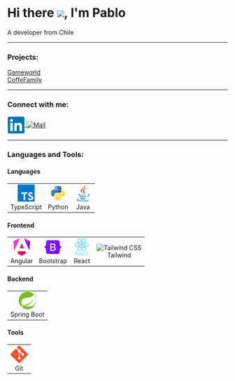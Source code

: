 <h1>Hi there <img src="https://media.giphy.com/media/hvRJCLFzcasrR4ia7z/giphy.gif" width="30px">, I'm Pablo</h1>
<h3">A developer from Chile</h3>

---
<h3 align="left">Projects:</h3>
<a href="https://gameworld-pi.vercel.app/">Gameworld</a>
<br>
<a href="https://coffe-family-front.vercel.app/">CoffeFamily</a>




---

<h3 align="left">Connect with me:</h3>

  <a href="https://www.linkedin.com/in/pablo-vasquez-corvalan-8569a7267/" target="_blank">
    <img align="center" src="https://raw.githubusercontent.com/devicons/devicon/master/icons/linkedin/linkedin-original.svg" alt="LinkedIn" height="40" width="40"/>
  </a>
  <a href="mailto:vascor.pablo@gmail.com">
    <img align="center" src="https://upload.wikimedia.org/wikipedia/commons/4/4e/Mail_%28iOS%29.svg" alt="Mail" height="40" width="40"/>
  </a>


---

<h3 align="left">Languages and Tools:</h3>

<h4>Languages</h4>
<table>
  <tr>
    <td align="center"><img src="https://raw.githubusercontent.com/devicons/devicon/master/icons/typescript/typescript-original.svg" alt="TypeScript" width="40" height="40"/><br>TypeScript</td>
    <td align="center"><img src="https://raw.githubusercontent.com/devicons/devicon/master/icons/python/python-original.svg" alt="TypeScript" width="40" height="40"/><br>Python</td>
    <td align="center"><img src="https://raw.githubusercontent.com/devicons/devicon/master/icons/java/java-original.svg" alt="TypeScript" width="40" height="40"/><br>Java</td>
  </tr>
</table>

<h4>Frontend</h4>
<table>
  <tr>
    <td align="center"><img src="https://raw.githubusercontent.com/devicons/devicon/master/icons/angular/angular-original.svg" alt="Angular" width="40" height="40"/><br>Angular</td>
    <td align="center"><img src="https://raw.githubusercontent.com/devicons/devicon/master/icons/bootstrap/bootstrap-original.svg" alt="Bootstrap" width="40" height="40"/><br>Bootstrap</td>
    <td align="center"><img src="https://raw.githubusercontent.com/devicons/devicon/master/icons/react/react-original-wordmark.svg" alt="React" width="40" height="40"/><br>React</td>
    <td align="center"><img src="https://www.vectorlogo.zone/logos/tailwindcss/tailwindcss-icon.svg" alt="Tailwind CSS" width="40" height="40"/><br>Tailwind</td>
  </tr>
</table>

<h4>Backend</h4>
<table>
  <tr>
    <td align="center"><img src="https://raw.githubusercontent.com/devicons/devicon/master/icons/spring/spring-original.svg" alt="Spring Boot" width="40" height="40"/><br>Spring Boot</td>
  </tr>
</table>

<h4>Tools</h4>
<table>
  <tr>
    <td align="center"><img src="https://raw.githubusercontent.com/devicons/devicon/master/icons/git/git-original.svg" alt="git" width="40" height="40"/><br>Git</td>
  </tr>
</table>



